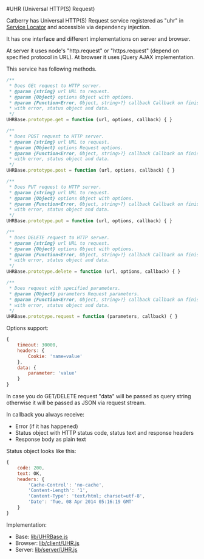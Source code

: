#UHR (Universal HTTP(S) Request)

Catberry has Universal HTTP(S) Request service registered as "uhr" in [Service Locator](../service-locator.md) and accessible via dependency injection.

It has one interface and different implementations on server and browser.

At server it uses node's "http.request" or "https.request" (depend on specified protocol in URL).
At browser it uses jQuery AJAX implementation.

This service has following methods.

```javascript
/**
 * Does GEt request to HTTP server.
 * @param {string} url URL to request.
 * @param {Object} options Object with options.
 * @param {Function<Error, Object, string>?} callback Callback on finish
 * with error, status object and data.
 */
UHRBase.prototype.get = function (url, options, callback) { }

/**
 * Does POST request to HTTP server.
 * @param {string} url URL to request.
 * @param {Object} options Request options.
 * @param {Function<Error, Object, string>?} callback Callback on finish
 * with error, status object and data.
 */
UHRBase.prototype.post = function (url, options, callback) { }

/**
 * Does PUT request to HTTP server.
 * @param {string} url URL to request.
 * @param {Object} options Object with options.
 * @param {Function<Error, Object, string>?} callback Callback on finish
 * with error, status object and data.
 */
UHRBase.prototype.put = function (url, options, callback) { }

/**
 * Does DELETE request to HTTP server.
 * @param {string} url URL to request.
 * @param {Object} options Object with options.
 * @param {Function<Error, Object, string>?} callback Callback on finish
 * with error, status object and data.
 */
UHRBase.prototype.delete = function (url, options, callback) { }

/**
 * Does request with specified parameters.
 * @param {Object} parameters Request parameters.
 * @param {Function<Error, Object, string>?} callback Callback on finish
 * with error, status object and data.
 */
UHRBase.prototype.request = function (parameters, callback) { }
```

Options support:

```javascript
{
	timeout: 30000,
	headers: {
		Cookie: 'name=value'
	},
	data: {
		parameter: 'value'
	}
}
```

In case you do GET/DELETE request "data" will be passed as query string otherwise it will be passed as JSON via request stream.

In callback you always receive:

* Error (if it has happened)
* Status object with HTTP status code, status text and response headers
* Response body as plain text

Status object looks like this:

```javascript
{
	code: 200,
	text: OK,
	headers: {
		'Cache-Control': 'no-cache',
        'Content-Length': '1',
        'Content-Type': 'text/html; charset=utf-8',
        'Date': 'Tue, 08 Apr 2014 05:16:19 GMT'
	}
}
```

Implementation:

* Base: [lib/UHRBase.js](../../lib/UHRBase.js)
* Browser: [lib/client/UHR.js](../../lib/client/UHR.js)
* Server: [lib/server/UHR.js](../../lib/server/UHR.js)